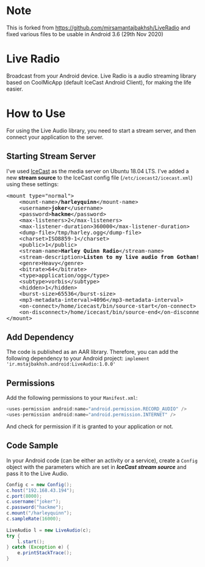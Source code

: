 # Note
This is forked from https://github.com/mirsamantajbakhsh/LiveRadio and fixed various files to be usable in Android 3.6 (29th Nov 2020)

# Live Radio
Broadcast from your Android device. Live Radio is a audio streaming library based on CoolMicApp (default IceCast Android Client), for making the life easier.

# How to Use

For using the Live Audio library, you need to start a stream server, and then connect your application to the server.

## Starting Stream Server
I've used [IceCast](https://icecast.org/) as the media server on Ubuntu 18.04 LTS. I've added a new **stream source** to the IceCast config file (`/etc/icecast2/icecast.xml`) using these settings:
<pre>&lt;mount type="normal"&gt;
    &lt;mount-name&gt;<strong>/harleyquinn</strong>&lt;/mount-name&gt;
    &lt;username&gt;<strong>joker</strong>&lt;/username&gt;
    &lt;password&gt;<strong>hackme</strong>&lt;/password&gt;
    &lt;max-listeners&gt;2&lt;/max-listeners&gt;
    &lt;max-listener-duration&gt;360000&lt;/max-listener-duration&gt;
    &lt;dump-file&gt;/tmp/harley.ogg&lt;/dump-file&gt;
    &lt;charset&gt;ISO8859-1&lt;/charset&gt;
    &lt;public&gt;1&lt;/public&gt;
    &lt;stream-name&gt;<strong>Harley Quinn Radio</strong>&lt;/stream-name&gt;
    &lt;stream-description&gt;<strong>Listen to my live audio from Gotham! With Joker!</strong>&lt;/stream-description&gt;
    &lt;genre&gt;Heavy&lt;/genre&gt;
    &lt;bitrate&gt;64&lt;/bitrate&gt;
    &lt;type&gt;application/ogg&lt;/type&gt;
    &lt;subtype&gt;vorbis&lt;/subtype&gt;
    &lt;hidden&gt;1&lt;/hidden&gt;
    &lt;burst-size&gt;65536&lt;/burst-size&gt;
    &lt;mp3-metadata-interval&gt;4096&lt;/mp3-metadata-interval&gt;
    &lt;on-connect&gt;/home/icecast/bin/source-start&lt;/on-connect&gt;
    &lt;on-disconnect&gt;/home/icecast/bin/source-end&lt;/on-disconnect&gt;
&lt;/mount&gt;
</pre>

## Add Dependency
The code is published as an AAR library. Therefore, you can add the following dependency to your Android project:
`implement 'ir.mstajbakhsh.android:LiveAudio:1.0.0'`

## Permissions
Add the following permissions to your `Manifest.xml`:
```java
<uses-permission android:name="android.permission.RECORD_AUDIO" />  
<uses-permission android:name="android.permission.INTERNET" />
```

And check for permission if it is granted to your application or not.

## Code Sample
In your Android code (can be either an activity or a service), create a `Config` object with the parameters which are set in ***IceCast stream source***  and pass it to the Live Audio.
```java
Config c = new Config();  
c.host("192.168.43.194");  
c.port(8000);  
c.username("joker");  
c.password("hackme");  
c.mount("/harleyquinn");  
c.sampleRate(16000);  
  
LiveAudio l = new LiveAudio(c);  
try {  
    l.start();  
} catch (Exception e) {  
    e.printStackTrace();  
}
```

